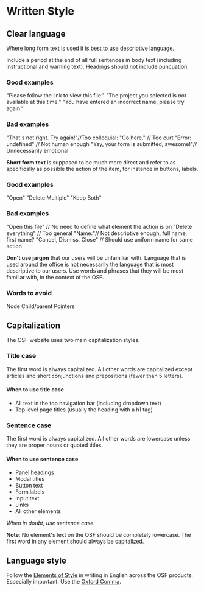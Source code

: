 # Written Style

## Clear language
Where long form text is used it is best to use descriptive language.

Include a period at the end of all full sentences in body text (including instructional and warning text). Headings should not include puncuation.

### Good examples
"Please follow the link to view this file."
"The project you selected is not available at this time."
"You have entered an incorrect name, please try again."
### Bad examples
"That's not right. Try again!"//Too colloquial:
"Go here." // Too curt
"Error: undefined" // Not human enough
"Yay, your form is submitted, awesome!"// Unnecessarily emotional

**Short form text** is supposed to be much more direct and refer to as specifically as possible the action of the item, for instance in buttons, labels.

### Good examples
"Open" "Delete Multiple" "Keep Both"
### Bad examples
"Open this file" // No need to define what element the action is on
"Delete everything" // Too general
"Name:"// Not descriptive enough, full name, first name?
"Cancel, Dismiss, Close" // Should use uniform name for same action

**Don't use jargon** that our users will be unfamiliar with. Language that is used around the office is not necessarily the language that is most descriptive to our users. Use words and phrases that they will be most familiar with, in the context of the OSF.

### Words to avoid
Node
Child/parent
Pointers

## Capitalization
The OSF website uses two main capitalization styles.

### Title case
The first word is always capitalized. All other words are capitalized except articles and short conjunctions and prepositions (fewer than 5 letters).

#### When to use title case
- All text in the top navigation bar (including dropdown text)
- Top level page titles (usually the heading with a h1 tag)

### Sentence case
The first word is always capitalized. All other words are lowercase unless they are proper nouns or quoted titles.

#### When to use sentence case
- Panel headings
- Modal titles
- Button text
- Form labels
- Input text
- Links
- All other elements

*When in doubt, use sentence case.*

**Note**: No element's text on the OSF should be completely lowercase. The first word in any element should always be capitalized.

## Language style
Follow the [Elements of Style](http://www.crockford.com/wrrrld/style.html) in writing in English across the OSF products. Especially important: Use the [Oxford Comma](http://thewritepractice.com/why-you-need-to-be-using-oxford-commas/).